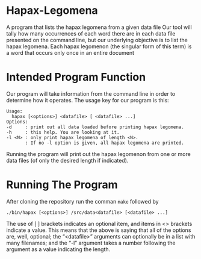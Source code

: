 # Hapax-Legomena
A program that lists the hapax legomena from a given data file
Our tool will tally how many occurrences of each word there are in each data file presented on the command line, but our
underlying objective is to list the hapax legomena. Each hapax legomenon (the singular form of this term) is a word that
occurs only once in an entire document
# Intended Program Function
Our program will take information from the command line in order to determine how it operates. The usage key for our
program is this:
```
Usage:
  hapax [<options>] <datafile> [ <datafile> ...]
Options:
-d     : print out all data loaded before printing hapax legomena.
-h     : this help. You are looking at it.
-l <N> : only print hapax legomena of length <N>.
       : If no -l option is given, all hapax legomena are printed.
```

Running the program will print out the hapax legomenon from one or more data files (of only the desired length if
indicated).

# Running The Program
After cloning the repository run the comman ```make``` followed by

```./bin/hapax [<options>] /src/data<datafile> [<datafile> ...]```

The use of [ ] brackets indicates an optional item, and items in <> brackets
indicate a value. This means that the above is saying that all of the options are, well, optional; the “\<datafile>” arguments
can optionally be in a list with many filenames; and the “-l” argument takes a number following the argument as a value
indicating the length.